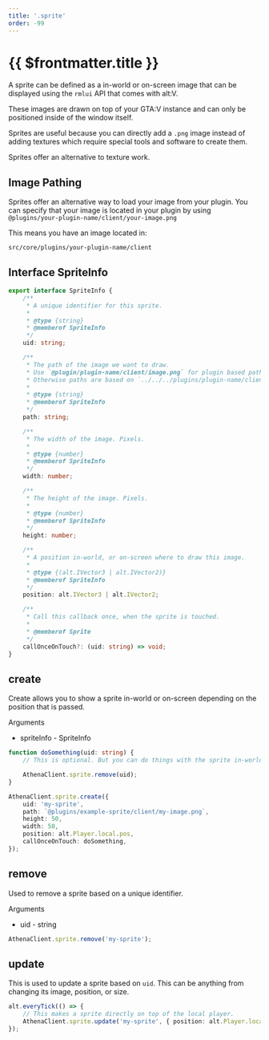 ```yaml
---
title: '.sprite'
order: -99
---
```


# {{ $frontmatter.title }}

A sprite can be defined as a in-world or on-screen image that can be displayed using the `rmlui` API that comes with alt:V.

These images are drawn on top of your GTA:V instance and can only be positioned inside of the window itself.

Sprites are useful because you can directly add a `.png` image instead of adding textures which require special tools and software to create them.

Sprites offer an alternative to texture work.

## Image Pathing

Sprites offer an alternative way to load your image from your plugin. You can specify that your image is located in your plugin by using `@plugins/your-plugin-name/client/your-image.png`

This means you have an image located in:

```
src/core/plugins/your-plugin-name/client
```

## Interface SpriteInfo

```ts
export interface SpriteInfo {
    /**
     * A unique identifier for this sprite.
     *
     * @type {string}
     * @memberof SpriteInfo
     */
    uid: string;

    /**
     * The path of the image we want to draw.
     * Use `@plugin/plugin-name/client/image.png` for plugin based pathing.
     * Otherwise paths are based on `../../../plugins/plugin-name/client/image.png`.
     *
     * @type {string}
     * @memberof SpriteInfo
     */
    path: string;

    /**
     * The width of the image. Pixels.
     *
     * @type {number}
     * @memberof SpriteInfo
     */
    width: number;

    /**
     * The height of the image. Pixels.
     *
     * @type {number}
     * @memberof SpriteInfo
     */
    height: number;

    /**
     * A position in-world, or on-screen where to draw this image.
     *
     * @type {(alt.IVector3 | alt.IVector2)}
     * @memberof SpriteInfo
     */
    position: alt.IVector3 | alt.IVector2;

    /**
     * Call this callback once, when the sprite is touched.
     *
     * @memberof Sprite
     */
    callOnceOnTouch?: (uid: string) => void;
}
```

## create

Create allows you to show a sprite in-world or on-screen depending on the position that is passed.

Arguments

* spriteInfo - SpriteInfo

```ts
function doSomething(uid: string) {
    // This is optional. But you can do things with the sprite in-world if a local player walks over it.

    AthenaClient.sprite.remove(uid);
}

AthenaClient.sprite.create({
    uid: 'my-sprite',
    path: `@plugins/example-sprite/client/my-image.png`,
    height: 50,
    width: 50,
    position: alt.Player.local.pos,
    callOnceOnTouch: doSomething,
});
```

## remove

Used to remove a sprite based on a unique identifier.

Arguments

* uid - string

```ts
AthenaClient.sprite.remove('my-sprite');
```

## update

This is used to update a sprite based on `uid`. This can be anything from changing its image, position, or size.

```ts
alt.everyTick(() => {
    // This makes a sprite directly on top of the local player.
    AthenaClient.sprite.update('my-sprite', { position: alt.Player.local.pos });
});
```